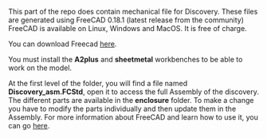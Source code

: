 This part of the repo does contain mechanical file for Discovery. These files are generated using FreeCAD 0.18.1 (latest release from the community) FreeCAD is available on Linux, Windows and MacOS. It is free of charge.

You can download Freecad [here](https://github.com/FreeCAD/FreeCAD/releases).

You must install the __A2plus__ and __sheetmetal__ workbenches to be able to work on the model.

At the first level of the folder, you will find a file named __Discovery_asm.FCStd__, open it to access the full Assembly of the discovery.
The different parts are available in the __enclosure__ folder.
To make a change you have to modify the parts individually and then update them in the Assembly.
For more information about FreeCAD and learn how to use it, you can go [here](https://www.freecadweb.org/wiki/Getting_started).
